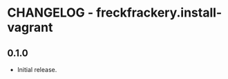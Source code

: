 CHANGELOG - freckfrackery.install-vagrant
=========================================

0.1.0
-----
- Initial release.
